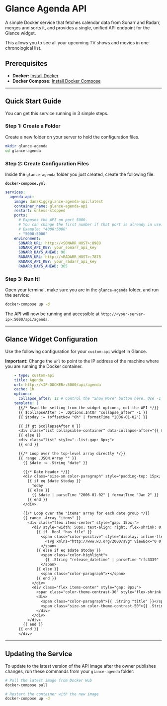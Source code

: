 # Glance Agenda API

A simple Docker service that fetches calendar data from Sonarr and Radarr, merges and sorts it, and provides a single, unified API endpoint for the Glance widget.

This allows you to see all your upcoming TV shows and movies in one chronological list.

## Prerequisites

* **Docker:** [Install Docker](https://docs.docker.com/engine/install/)
* **Docker Compose:** [Install Docker Compose](https://docs.docker.com/compose/install/)

---

## Quick Start Guide

You can get this service running in 3 simple steps.

### Step 1: Create a Folder

Create a new folder on your server to hold the configuration files.

```bash
mkdir glance-agenda
cd glance-agenda
```

### Step 2: Create Configuration Files

Inside the `glance-agenda` folder you just created, create the following file.

**`docker-compose.yml`** 

```yaml
services:
  agenda-api:
    image: danzkigg/glance-agenda-api:latest
    container_name: glance-agenda-api
    restart: unless-stopped
    ports:
      # Exposes the API on port 5000.
      # You can change the first number if that port is already in use.
      # Example: "4000:5000"
      - "5000:5000"
    environment:
      SONARR_URL: http://<SONARR_HOST>:8989
      SONARR_API_KEY: your_sonarr_api_key
      SONARR_DAYS_AHEAD: 90
      RADARR_URL: http://<RADARR_HOST>:7878
      RADARR_API_KEY: your_radarr_api_key
      RADARR_DAYS_AHEAD: 365
```

### Step 3: Run It!

Open your terminal, make sure you are in the `glance-agenda` folder, and run the service:

```bash
docker-compose up -d
```

The API will now be running and accessible at `http://<your-server-ip>:5000/api/agenda`.

---

## Glance Widget Configuration

Use the following configuration for your `custom-api` widget in Glance.

**Important:** Change the `url` to point to the IP address of the machine where you are running the Docker container.

```yaml
    - type: custom-api
    title: Agenda
    url: http://<IP-DOCKER>:5000/api/agenda
    cache: 1h
    options:
      collapse_after: 12 # Control the "Show More" button here. Use -1 to disable.
    template: |
      {{/* Read the setting from the widget options, not the API */}}
      {{ $collapseAfter := .Options.IntOr "collapse_after" -1 }}
      {{ $today := (offsetNow "0h" | formatTime "2006-01-02") }}

      {{ if gt $collapseAfter 0 }}
      <div class="list collapsible-container" data-collapse-after="{{ $collapseAfter }}" style="--list-gap: 8px;">
      {{ else }}
      <div class="list" style="--list-gap: 8px;">
      {{ end }}

      {{/* Loop over the top-level array directly */}}
      {{ range .JSON.Array "" }}
        {{ $date := .String "date" }}

        {{/* Date Header */}}
        <div class="size-sm color-paragraph" style="padding-top: 15px; font-weight: bold;">
          {{ if eq $date $today }}
            Today
          {{ else }}
            {{ $date | parseTime "2006-01-02" | formatTime "Jan 2" }}
          {{ end }}
        </div>
                
        {{/* Loop over the "items" array for each date group */}}
        {{ range .Array "items" }}
          <div class="flex items-center" style="gap: 15px;">
            <div style="width: 50px; text-align: right; flex-shrink: 0;">
              {{ if .Bool "has_file" }}
                <span class="color-positive" style="display: inline-flex; align-items: center;">
                  <svg xmlns="http://www.w3.org/2000/svg" viewBox="0 0 24 24" fill="currentColor" style="width: 1.4em; height: 1.4em;"><path fill-rule="evenodd" d="M2.25 12c0-5.385 4.365-9.75 9.75-9.75s9.75 4.365 9.75 9.75-4.365 9.75-9.75 9.75S2.25 17.385 2.25 12zm13.36-1.814a.75.75 0 10-1.22-.872l-3.236 4.53L9.53 12.22a.75.75 0 00-1.06 1.06l2.25 2.25a.75.75 0 001.14-.094l3.75-5.25z" clip-rule="evenodd" /></svg>
                </span>
              {{ else if eq $date $today }}
                <span class="color-highlight">
                  {{ .String "release_datetime" | parseTime "rfc3339" | formatTime "15:04" }}
                </span>
              {{ else }}
                <span class="color-paragraph">•</span>
              {{ end }}
            </div>
            <div class="flex items-center" style="gap: 8px;">
              <span class="color-theme-contrast-30" style="flex-shrink: 0;">
              <div>
                <span class="color-paragraph">{{ .String "title" }}</span>
                <span class="size-sm color-theme-contrast-50">{{ .String "details" }}</span>
              </div>
            </div>
          </div>
        {{ end }}
      {{ end }}
      </div>
```

---

## Updating the Service

To update to the latest version of the API image after the owner publishes changes, run these commands from your `glance-agenda` folder:

```bash
# Pull the latest image from Docker Hub
docker-compose pull

# Restart the container with the new image
docker-compose up -d
```
